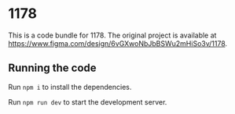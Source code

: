 
  # 1178

  This is a code bundle for 1178. The original project is available at https://www.figma.com/design/6vGXwoNbJbBSWu2mHiSo3v/1178.

  ## Running the code

  Run `npm i` to install the dependencies.

  Run `npm run dev` to start the development server.
  